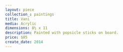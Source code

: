 ```yaml
---
layout: piece
collection_: paintings
title: Vani
media: Acrylic
dimensions: 8½ x 11
description: Painted with popsicle sticks on board.
price: $85
create_date: 2014
---
```

